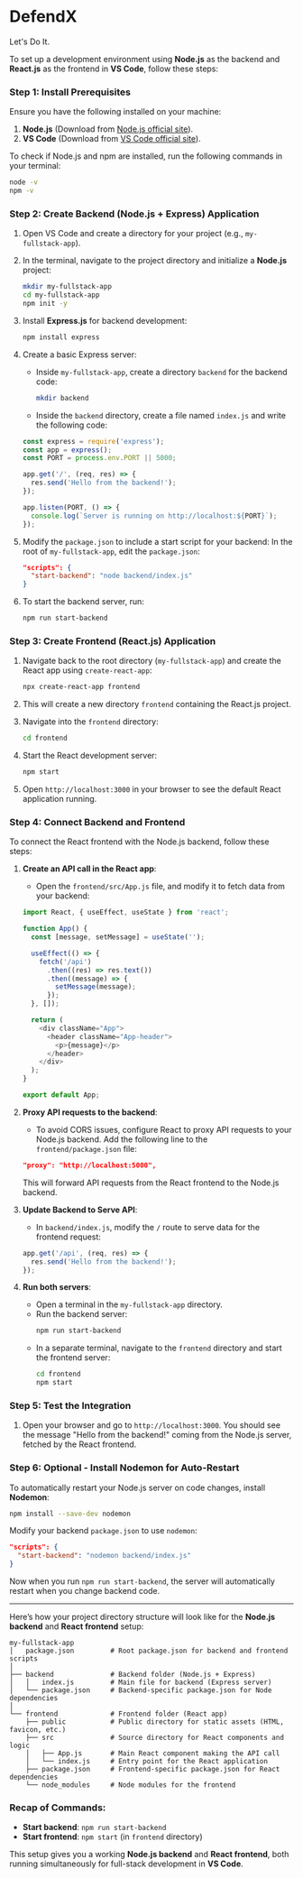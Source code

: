 # DefendX
Let's Do It.

To set up a development environment using **Node.js** as the backend and **React.js** as the frontend in **VS Code**, follow these steps:

### Step 1: Install Prerequisites
Ensure you have the following installed on your machine:
1. **Node.js** (Download from [Node.js official site](https://nodejs.org/)).
2. **VS Code** (Download from [VS Code official site](https://code.visualstudio.com/)).

To check if Node.js and npm are installed, run the following commands in your terminal:
```bash
node -v
npm -v
```

### Step 2: Create Backend (Node.js + Express) Application
1. Open VS Code and create a directory for your project (e.g., `my-fullstack-app`).

2. In the terminal, navigate to the project directory and initialize a **Node.js** project:
   ```bash
   mkdir my-fullstack-app
   cd my-fullstack-app
   npm init -y
   ```

3. Install **Express.js** for backend development:
   ```bash
   npm install express
   ```

4. Create a basic Express server:
   - Inside `my-fullstack-app`, create a directory `backend` for the backend code:
     ```bash
     mkdir backend
     ```
   - Inside the `backend` directory, create a file named `index.js` and write the following code:

   ```javascript
   const express = require('express');
   const app = express();
   const PORT = process.env.PORT || 5000;

   app.get('/', (req, res) => {
     res.send('Hello from the backend!');
   });

   app.listen(PORT, () => {
     console.log(`Server is running on http://localhost:${PORT}`);
   });
   ```

5. Modify the `package.json` to include a start script for your backend:
   In the root of `my-fullstack-app`, edit the `package.json`:
   ```json
   "scripts": {
     "start-backend": "node backend/index.js"
   }
   ```

6. To start the backend server, run:
   ```bash
   npm run start-backend
   ```

### Step 3: Create Frontend (React.js) Application
1. Navigate back to the root directory (`my-fullstack-app`) and create the React app using `create-react-app`:
   ```bash
   npx create-react-app frontend
   ```

2. This will create a new directory `frontend` containing the React.js project.

3. Navigate into the `frontend` directory:
   ```bash
   cd frontend
   ```

4. Start the React development server:
   ```bash
   npm start
   ```

5. Open `http://localhost:3000` in your browser to see the default React application running.

### Step 4: Connect Backend and Frontend
To connect the React frontend with the Node.js backend, follow these steps:

1. **Create an API call in the React app**:
   - Open the `frontend/src/App.js` file, and modify it to fetch data from your backend:

   ```javascript
   import React, { useEffect, useState } from 'react';

   function App() {
     const [message, setMessage] = useState('');

     useEffect(() => {
       fetch('/api')
         .then((res) => res.text())
         .then((message) => {
           setMessage(message);
         });
     }, []);

     return (
       <div className="App">
         <header className="App-header">
           <p>{message}</p>
         </header>
       </div>
     );
   }

   export default App;
   ```

2. **Proxy API requests to the backend**:
   - To avoid CORS issues, configure React to proxy API requests to your Node.js backend. Add the following line to the `frontend/package.json` file:

   ```json
   "proxy": "http://localhost:5000",
   ```

   This will forward API requests from the React frontend to the Node.js backend.

3. **Update Backend to Serve API**:
   - In `backend/index.js`, modify the `/` route to serve data for the frontend request:

   ```javascript
   app.get('/api', (req, res) => {
     res.send('Hello from the backend!');
   });
   ```

4. **Run both servers**:
   - Open a terminal in the `my-fullstack-app` directory.
   - Run the backend server:
     ```bash
     npm run start-backend
     ```
   - In a separate terminal, navigate to the `frontend` directory and start the frontend server:
     ```bash
     cd frontend
     npm start
     ```

### Step 5: Test the Integration
1. Open your browser and go to `http://localhost:3000`. You should see the message "Hello from the backend!" coming from the Node.js server, fetched by the React frontend.

### Step 6: Optional - Install Nodemon for Auto-Restart
To automatically restart your Node.js server on code changes, install **Nodemon**:

```bash
npm install --save-dev nodemon
```

Modify your backend `package.json` to use `nodemon`:
```json
"scripts": {
  "start-backend": "nodemon backend/index.js"
}
```

Now when you run `npm run start-backend`, the server will automatically restart when you change backend code.

---
Here’s how your project directory structure will look like for the **Node.js backend** and **React frontend** setup:

```
my-fullstack-app
│   package.json         # Root package.json for backend and frontend scripts
│
├── backend              # Backend folder (Node.js + Express)
│   │   index.js         # Main file for backend (Express server)
│   └── package.json     # Backend-specific package.json for Node dependencies
│
└── frontend             # Frontend folder (React app)
    ├── public           # Public directory for static assets (HTML, favicon, etc.)
    ├── src              # Source directory for React components and logic
    │   ├── App.js       # Main React component making the API call
    │   └── index.js     # Entry point for the React application
    ├── package.json     # Frontend-specific package.json for React dependencies
    └── node_modules     # Node modules for the frontend
```



### Recap of Commands:
- **Start backend**: `npm run start-backend`
- **Start frontend**: `npm start` (in `frontend` directory)

This setup gives you a working **Node.js backend** and **React frontend**, both running simultaneously for full-stack development in **VS Code**.

